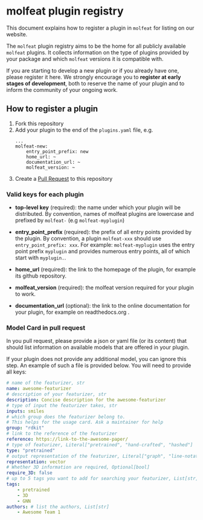 # molfeat plugin registry

This document explains how to register a plugin in `molfeat` for listing on our website. 

The `molfeat` plugin registry aims to be the home for all publicly available `molfeat` plugins. It
collects information on the type of plugins provided by your package and which `molfeat` versions it is compatible with.

If you are starting to develop a new plugin or if you already have one, please register it here.
We strongly encourage you to **register at early stages of development**, both to reserve the name of your plugin and to inform the community of your ongoing work.



## How to register a plugin

1. Fork this repository
2. Add your plugin to the end of the `plugins.yaml` file, e.g.
    ```
    ...
    molfeat-new:
        entry_point_prefix: new
        home_url: ~
        documentation_url: ~
        molfeat_version: ~

    ```
3. Create a [Pull Request](https://github.com/datamol-io/molfeat/pulls) to this repository

### Valid keys for each plugin

- __top-level key__ (required):
the name under which your plugin will be distributed.
By convention, names of molfeat plugins are lowercase and prefixed by `molfeat-` (e.g `molfeat-myplugin`)

- __entry_point_prefix__ (required):
the prefix of all entry points provided by the plugin.
By convention, a plugin `molfeat-xxx` should use `entry_point_prefix: xxx`.
For example: `molfeat-myplugin` uses the entry point prefix `myplugin` and provides numerous entry points, all of which start with `myplugin.`.

- __home_url__ (required):
the link to the homepage of the plugin, for example its github repository.

- __molfeat_version__ (required):
the molfeat version required for your plugin to work.

- __documentation_url__ (optional):
the link to the online documentation for your plugin, for example on readthedocs.org .


### Model Card in pull request

In you pull request, please  provide a json or yaml file (or its content) that should list information on available models that are offered in your plugin. 

If your plugin does not provide any additional model, you can ignore this step.
An example of such a file is provided below. You will need to provide all keys:

```yaml
# name of the featurizer, str
name: awesome-featurizer 
# description of your featurizer, str
description: Concise description for the awesome-featurizer
# type of input the featurizer takes, str
inputs: smiles
# which group does the featurizer belong to. 
# This helps for the usage card. Ask a maintainer for help
group: "rdkit"
# link to the reference of the featurizer
reference: https://link-to-the-awesome-paper/
# type of featurizer, Literal["pretrained", "hand-crafted", "hashed"]
type: "pretrained" 
# output representation of the featurizer, Literal["graph", "line-notation", "vector", "tensor", "other"]
representation: vector 
# Whether 3D information are required, Optional[bool]
require_3D: false 
# up to 5 tags you want to add for searching your featurizer, List[str]
tags:
    - pretrained
    - 3D
    - GNN
authors: # list the authors, List[str]
    - Awesome Team 1
```